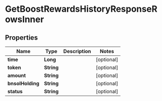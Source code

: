 

# GetBoostRewardsHistoryResponseRowsInner


## Properties

| Name | Type | Description | Notes |
|------------ | ------------- | ------------- | -------------|
|**time** | **Long** |  |  [optional] |
|**token** | **String** |  |  [optional] |
|**amount** | **String** |  |  [optional] |
|**bnsolHolding** | **String** |  |  [optional] |
|**status** | **String** |  |  [optional] |



